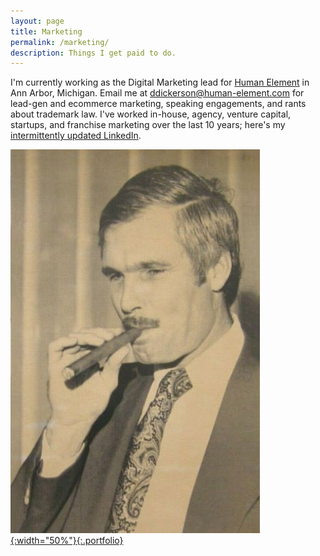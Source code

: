 ```yaml
---
layout: page
title: Marketing
permalink: /marketing/
description: Things I get paid to do.
---
```


I'm currently working as the Digital Marketing lead for [Human Element](https://www.human-element.com/) in Ann Arbor, Michigan. Email me at [ddickerson@human-element.com](mailto:ddickerson@human-element.com) for lead-gen and ecommerce marketing, speaking engagements, and rants about trademark law. I've worked in-house, agency, venture capital, startups, and franchise marketing over the last 10 years; here's my [intermittently updated LinkedIn](https://www.linkedin.com/in/danecd).

[![](/assets/images/Ted_Turner.jpg){:width="50%"}{:.portfolio}](/assets/images/Ted_Turner.jpg)